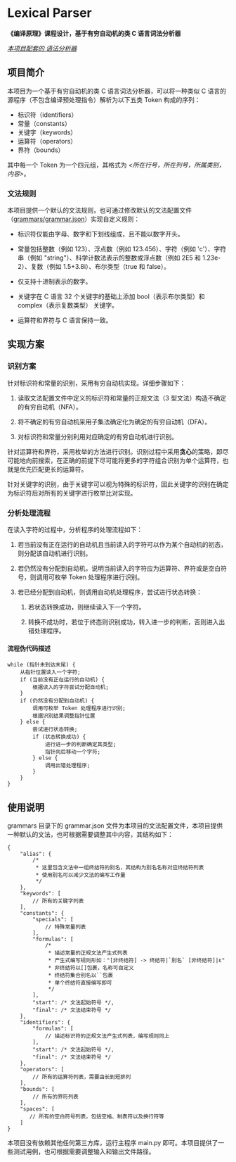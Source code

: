 # Lexical Parser

**《编译原理》课程设计，基于有穷自动机的类 C 语言词法分析器**

*<u>本项目配套的 [语法分析器](https://github.com/LIU42/SyntaxParser)</u>*

## 项目简介

本项目为一个基于有穷自动机的类 C 语言词法分析器，可以将一种类似 C 语言的源程序（不包含编译预处理指令）解析为以下五类 Token 构成的序列：

- 标识符（identifiers）
- 常量（constants）
- 关键字（keywords）
- 运算符（operators）
- 界符（bounds）

其中每一个 Token 为一个四元组，其格式为 *<所在行号，所在列号，所属类别，内容>*。

### 文法规则

本项目提供一个默认的文法规则，也可通过修改默认的文法配置文件（<u>grammars/grammar.json</u>）实现自定义规则：

- 标识符仅能由字母、数字和下划线组成，且不能以数字开头。

- 常量包括整数（例如 123）、浮点数（例如 123.456）、字符（例如 'c'）、字符串（例如 "string"）、科学计数法表示的整数或浮点数（例如 2E5 和 1.23e-2）、复数（例如 1.5+3.8i）、布尔类型（true 和 false）。

- 仅支持十进制表示的数字。

- 关键字在 C 语言 32 个关键字的基础上添加 bool（表示布尔类型）和 complex（表示复数类型） 关键字。

- 运算符和界符与 C 语言保持一致。

## 实现方案

### 识别方案

针对标识符和常量的识别，采用有穷自动机实现。详细步骤如下：

1. 读取文法配置文件中定义的标识符和常量的正规文法（3 型文法）构造不确定的有穷自动机（NFA）。

2. 将不确定的有穷自动机采用子集法确定化为确定的有穷自动机（DFA）。

3. 对标识符和常量分别利用对应确定的有穷自动机进行识别。

针对运算符和界符，采用枚举的方法进行识别。识别过程中采用**贪心**的策略，即尽可能地向前搜索，在正确的前提下尽可能将更多的字符组合识别为单个运算符，也就是优先匹配更长的运算符。

针对关键字的识别，由于关键字可以视为特殊的标识符，因此关键字的识别在确定为标识符后对所有的关键字进行枚举比对实现。

### 分析处理流程

在读入字符的过程中，分析程序的处理流程如下：

1. 若当前没有正在运行的自动机且当前读入的字符可以作为某个自动机的初态，则分配该自动机进行识别。

2. 若仍然没有分配到自动机，说明当前读入的字符应为运算符、界符或是空白符号，则调用可枚举 Token 处理程序进行识别。

3. 若已经分配到自动机，则调用自动机处理程序，尝试进行状态转换：
   
   1. 若状态转换成功，则继续读入下一个字符。
   
   2. 转换不成功时，若位于终态则识别成功，转入进一步的判断，否则进入出错处理程序。

#### 流程伪代码描述

```
while (指针未到达末尾) {
    从指针位置读入一个字符;
    if (当前没有正在运行的自动机) {
        根据读入的字符尝试分配自动机;
    }
    if (仍然没有分配到自动机) {
        调用可枚举 Token 处理程序进行识别;
        根据识别结果调整指针位置
    } else {
        尝试进行状态转换;
        if (状态转换成功) {
            进行进一步的判断确定其类型;
            指针向后移动一个字符;
        } else {
            调用出错处理程序;
        }
    }
}
```

## 使用说明

grammars 目录下的 grammar.json 文件为本项目的文法配置文件，本项目提供一种默认的文法，也可根据需要调整其中内容，其结构如下：

```json5
{
    "alias": {
        /*
         * 这里包含文法中一组终结符的别名，其结构为别名名称对应终结符列表
         * 使用别名可以减少文法的编写工作量
         */
    },
    "keywords": [
        // 所有的关键字列表
    ],
    "constants": {
        "specials": [
            // 特殊常量列表
        ],
        "formulas": [
            /*
             * 描述常量的正规文法产生式列表
             * 产生式编写规则形如："[非终结符] -> 终结符|`别名` [非终结符]|ε"
             * 非终结符以[]包裹，名称可自定义
             * 终结符集合别名以``包裹
             * 单个终结符直接编写即可
             */
        ],
        "start": /* 文法起始符号 */, 
        "final": /* 文法结束符号 */
    },
    "identifiers": {
        "formulas": [
            // 描述标识符的正规文法产生式列表，编写规则同上
        ],
        "start": /* 文法起始符号 */, 
        "final": /* 文法结束符号 */
    },
    "operators": [
        // 所有的运算符列表，需要由长到短排列
    ],
    "bounds": [
        // 所有的界符列表
    ],
    "spaces": [
       // 所有的空白符号列表，包括空格、制表符以及换行符等
    ]
}
```

本项目没有依赖其他任何第三方库，运行主程序 main.py 即可。本项目提供了一些测试用例，也可根据需要调整输入和输出文件路径。
